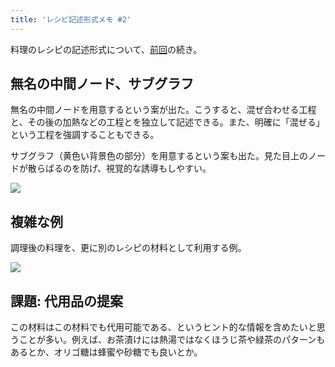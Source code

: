 ```yaml
---
title: 'レシピ記述形式メモ #2'
---
```

料理のレシピの記述形式について、[前回](https://r7kamura.com/articles/2022-05-13-mermaid-recipe-memo)の続き。

無名の中間ノード、サブグラフ
--------------

無名の中間ノードを用意するという案が出た。こうすると、混ぜ合わせる工程と、その後の加熱などの工程とを独立して記述できる。また、明確に「混ぜる」という工程を強調することもできる。

サブグラフ（黄色い背景色の部分）を用意するという案も出た。見た目上のノードが散らばるのを防げ、視覚的な誘導もしやすい。

![](https://lh3.googleusercontent.com/aANxY6I4iufrbFd4J0RQQ4_prEyH6ORBI7mVYmKXS4dNDPIEQbg9ankZUZpQXomRY0cwpPDoQKORy6flR6YoEdPcIql1hFvIV3mJxuq7OOi5WMHTwYL3BinhyID2buBWfAc2MycgxmHwF5vXEuVWbA)

複雑な例
----

調理後の料理を、更に別のレシピの材料として利用する例。

![](https://lh3.googleusercontent.com/D4F9RJM4FmL0zMuV5pfI2DaDkU_tsPa51Z5ySz1krqTtpw1UGvIBjyMSKjDtk4BMe5XR3UzrhaVvTT9sfl5EV4_BVdYqDJMdzq4xlvoeGkrGOw6-rwr_iiGp99XDNZelMdvK1IR1OD9T9jT0pIJluw)

課題: 代用品の提案
----------

この材料はこの材料でも代用可能である、というヒント的な情報を含めたいと思うことが多い。例えば、お茶漬けには熱湯ではなくほうじ茶や緑茶のパターンもあるとか、オリゴ糖は蜂蜜や砂糖でも良いとか。
